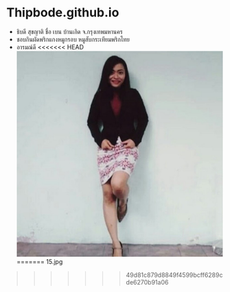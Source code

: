 # Thipbode.github.io
* ธิบดี สุขญาติ ชื่อ เบน บ้านเกิด จ.กรุงเทพมหานคร
* ชอบกินผัดพริกแกงหมูกรอบ หมูสับกระเทียมพริกไทย
* อารมณ์ดี
<<<<<<< HEAD
![image](15.jpg)
=======
15.jpg
>>>>>>> 49d81c879d8849f4599bcff6289cde6270b91a06
